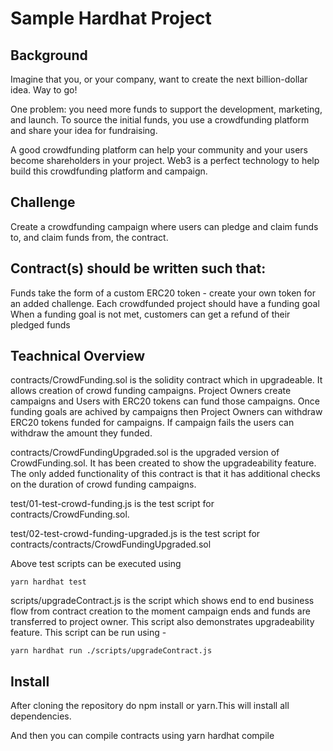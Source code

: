 # Sample Hardhat Project

## Background

Imagine that you, or your company, want to create the next billion-dollar idea. Way to go!

One problem: you need more funds to support the development, marketing, and launch.
To source the initial funds, you use a crowdfunding platform and share your idea for
fundraising.

A good crowdfunding platform can help your community and your users become
shareholders in your project. Web3 is a perfect technology to help build this crowdfunding
platform and campaign.

## Challenge

Create a crowdfunding campaign where users can pledge and claim funds to, and claim
funds from, the contract.

## Contract(s) should be written such that:

Funds take the form of a custom ERC20 token - create your own token for an added challenge.
Each crowdfunded project should have a funding goal
When a funding goal is not met, customers can get a refund of their pledged funds

## Teachnical Overview

contracts/CrowdFunding.sol is the solidity contract which in upgradeable. It allows creation of crowd funding campaigns. Project Owners create
campaigns and Users with ERC20 tokens can fund those campaigns. Once funding goals are achived by campaigns then Project Owners can withdraw ERC20 tokens funded
for campaigns. If campaign fails the users can withdraw the amount they funded.

contracts/CrowdFundingUpgraded.sol is the upgraded version of CrowdFunding.sol. It has been created to show the upgradeability feature. The only added functionality of this
contract is that it has additional checks on the duration of crowd funding campaigns.

test/01-test-crowd-funding.js is the test script for contracts/CrowdFunding.sol.

test/02-test-crowd-funding-upgraded.js is the test script for contracts/contracts/CrowdFundingUpgraded.sol

Above test scripts can be executed using

```shell
yarn hardhat test
```

scripts/upgradeContract.js is the script which shows end to end business flow from contract creation to the moment campaign ends and funds are transferred to project owner.
This script also demonstrates upgradeability feature. This script can be run using -

```shell
yarn hardhat run ./scripts/upgradeContract.js
```

## Install

After cloning the repository do npm install or yarn.This will install all dependencies.

And then you can compile contracts using yarn hardhat compile
